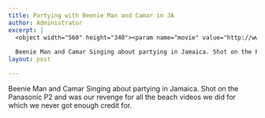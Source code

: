 ```yaml
---
title: Partying with Beenie Man and Camar in JA
author: Administrator
excerpt: |
  <object width="560" height="340"><param name="movie" value="http://www.youtube.com/v/orc_1LR80g4?fs=1&amp;hl=en_US"></param><param name="allowFullScreen" value="true"></param><param name="allowscriptaccess" value="always"></param><embed src="http://www.youtube.com/v/orc_1LR80g4?fs=1&amp;hl=en_US" type="application/x-shockwave-flash" allowscriptaccess="always" allowfullscreen="true" width="560" height="340"></embed></object>
  
  Beenie Man and Camar Singing about partying in Jamaica. Shot on the Panasonic P2 ...
layout: post

---
```

Beenie Man and Camar Singing about partying in Jamaica. Shot on the Panasonic P2 and was our revenge for all the beach videos we did for which we never got enough credit for.